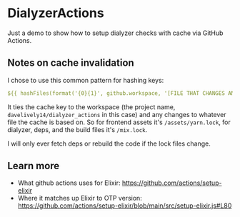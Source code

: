# DialyzerActions

Just a demo to show how to setup dialyzer checks with cache via GitHub Actions. 

## Notes on cache invalidation

I chose to use this common pattern for hashing keys: 

```yml
${{ hashFiles(format('{0}{1}', github.workspace, '[FILE THAT CHANGES AND INVALIDATES CACHE]')) }}
```

It ties the cache key to the workspace (the project name, `davelively14/dialyzer_actions` in this case) and any changes to whatever file the cache is based on. So for frontend assets it's `/assets/yarn.lock`, for dialyzer, deps, and the build files it's `/mix.lock`.

I will only ever fetch deps or rebuild the code if the lock files change. 

## Learn more

  * What github actions uses for Elixir: https://github.com/actions/setup-elixir
  * Where it matches up Elixir to OTP version: https://github.com/actions/setup-elixir/blob/main/src/setup-elixir.js#L80
